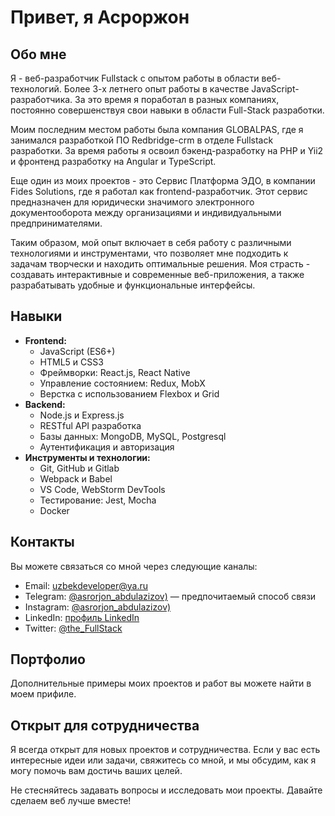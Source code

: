 # Привет, я Асроржон

## Обо мне
Я - веб-разработчик Fullstack с опытом работы в области веб-технологий. 
Более 3-х летнего опыт работы в качестве JavaScript-разработчика. За это время я поработал в разных компаниях, постоянно совершенствуя свои навыки в области Full-Stack разработки.

Моим последним местом работы была компания GLOBALPAS, где я занимался разработкой ПО Redbridge-crm в отделе Fullstack разработки. За время работы я освоил бэкенд-разработку на PHP и Yii2 и фронтенд разработку на Angular и TypeScript.

Еще один из моих проектов - это Сервис Платформа ЭДО, в компании Fides Solutions, где я работал как frontend-разработчик. Этот сервис предназначен для юридически значимого электронного документооборота между организациями и индивидуальными предпринимателями.

Таким образом, мой опыт включает в себя работу с различными технологиями и инструментами, что позволяет мне подходить к задачам творчески и находить оптимальные решения.
Моя страсть - создавать интерактивные и современные веб-приложения, а также разрабатывать удобные и функциональные интерфейсы.

## Навыки
- **Frontend:**
  - JavaScript (ES6+)
  - HTML5 и CSS3
  - Фреймворки: React.js, React Native
  - Управление состоянием: Redux, MobX
  - Верстка с использованием Flexbox и Grid
- **Backend:**
  - Node.js и Express.js
  - RESTful API разработка
  - Базы данных: MongoDB, MySQL, Postgresql
  - Аутентификация и авторизация
- **Инструменты и технологии:**
  - Git, GitHub и Gitlab
  - Webpack и Babel
  - VS Code, WebStorm DevTools
  - Тестирование: Jest, Mocha
  - Docker

## Контакты
Вы можете связаться со мной через следующие каналы:
- Email: uzbekdeveloper@ya.ru
- Telegram: [@asrorjon_abdulazizov)](https://telegram.me/asrorjon_abdulazizov) — предпочитаемый способ связи
- Instagram: [@asrorjon_abdulazizov)](https://instagram.com/asrorjon_abdulazizov)
- LinkedIn: [профиль LinkedIn](https://www.linkedin.com/in/asrorjon-abdulazizov/)
- Twitter: [@the_FullStack](https://twitter.com/The_FullStack)
  
## Портфолио
Дополнительные примеры моих проектов и работ вы можете найти в моем прифиле.

## Открыт для сотрудничества
Я всегда открыт для новых проектов и сотрудничества. Если у вас есть интересные идеи или задачи, свяжитесь со мной, и мы обсудим, как я могу помочь вам достичь ваших целей.

Не стесняйтесь задавать вопросы и исследовать мои проекты. Давайте сделаем веб лучше вместе!

